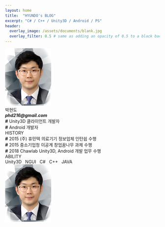 ```yaml
---
layout: home
title:  "HYUNDO's BLOG"
excerpt: "C# / C++ / Unity3D / Android / PS"
header:
  overlay_image: /assets/documents/blank.jpg
  overlay_filter: 0.5 # same as adding an opacity of 0.5 to a black background
---
```


<img class="center" src="/assets/images/myPhoto_ori.png" width="150"/>

<div class="headline">
  박현도
</div>

<div class="subtitle">
  <b><i>phd216@gmail.com</i></b>
</div>

<div class="subtitle">
  <b>#</b> Unity3D 클라이언트 개발자<br>
  <b>#</b> Android 개발자
</div>

<div class="headline deco-first">
  HISTORY
</div>

<div class="subtitle">
  <b>#</b> 2015 (주) 휴민텍 의료기기 정보업체 인턴쉽 수행<br>
  <b>#</b> 2015 중소기업청 이공계 창업꿈나무 과제 수행<br>
  <b>#</b> 2018 Chawlab Unity3D, Android 개발 업무 수행<br>
</div>

<div class="headline deco-first">
ABILITY
</div>

<div class="subtitle">
Unity3D&nbsp;&nbsp;
NGUI&nbsp;&nbsp;
C#&nbsp;&nbsp;
C++&nbsp;&nbsp;
JAVA&nbsp;&nbsp;
</div>


<a href="/_pages/about">
  <img class="center" src="/assets/images/myPhoto_ori.png" width="150"/>
</a>
